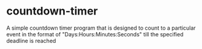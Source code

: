 # countdown-timer
A simple countdown timer program that is designed to count to a particular event in the format of "Days:Hours:Minutes:Seconds" till the specified deadline is reached
